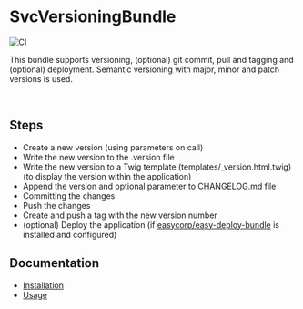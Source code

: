 # SvcVersioningBundle

[![CI](https://github.com/Sven-Ve/svc-versioning-bundle/actions/workflows/php.yml/badge.svg)](https://github.com/Sven-Ve/svc-versioning-bundle/actions/workflows/php.yml)

This bundle supports versioning, (optional) git commit, pull and tagging and (optional) deployment.
Semantic versioning with major, minor and patch versions is used.

<br />

## Steps
  * Create a new version (using parameters on call)
  * Write the new version to the .version file
  * Write the new version to a Twig template (templates/_version.html.twig) (to display the version within the application)
  * Append the version and optional parameter to CHANGELOG.md file
  * Committing the changes
  * Push the changes
  * Create and push a tag with the new version number
  * (optional) Deploy the application (if [easycorp/easy-deploy-bundle](https://github.com/EasyCorp/easy-deploy-bundle) is installed and configured)


## Documentation

* [Installation](docs/installation.md)
* [Usage](docs/usage.md)